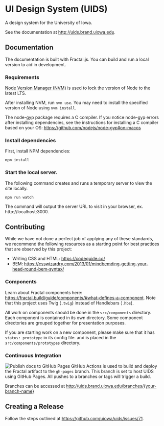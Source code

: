 # UI Design System (UIDS)
A design system for the University of Iowa. 

See the documentation at http://uids.brand.uiowa.edu.

## Documentation
The documentation is built with Fractal.js. You can build and run a local version to aid in development.

### Requirements
[Node Version Manager (NVM)](https://github.com/nvm-sh/nvm) is used to lock the version of Node to the latest LTS.

After installing NVM, run `nvm use`. You may need to install the specified version of Node using `nvm install`.

The node-gyp package requires a C compiler. If you notice node-gyp errors after installing dependencies, see the instructions for installing a C compiler based on your OS: https://github.com/nodejs/node-gyp#on-macos

### Install dependencies
First, install NPM dependencies:
```
npm install
```

### Start the local server.
The following command creates and runs a temporary server to view the site locally.
```
npm run watch
```
The command will output the server URL to visit in your browser, ex. http://localhost:3000.

## Contributing
While we have not done a perfect job of applying any of these standards, we recommend the following resources as a starting point for best practices that are observed by this project:
* Writing CSS and HTML: https://codeguide.co/
* BEM: https://csswizardry.com/2013/01/mindbemding-getting-your-head-round-bem-syntax/

### Components
Learn about Fractal components here: https://fractal.build/guide/components/#what-defines-a-component. Note that this project uses Twig (`.twig`) instead of Handlebars (`.hbs`).

All work on components should be done in the `src/components` directory. Each component is contained in its own directory. Some component directories are grouped together for presentation purposes.

If you are starting work on a new component, please make sure that it has `status: prototype` in its config file. and is placed in the `src/components/prototypes` directory.


### Continuous Integration
![Publish docs to GitHub Pages](https://github.com/uiowa/uids/workflows/Publish%20docs%20to%20GitHub%20Pages/badge.svg)
GitHub Actions is used to build and deploy the Fractal artifact to the `gh-pages` branch. This branch is set to host UIDS using GitHub Pages. All pushes to a branches or tags will trigger a build.

Branches can be accessed at http://uids.brand.uiowa.edu/branches/{your-branch-name}

## Creating a Release
Follow the steps outlined at https://github.com/uiowa/uids/issues/71. 

